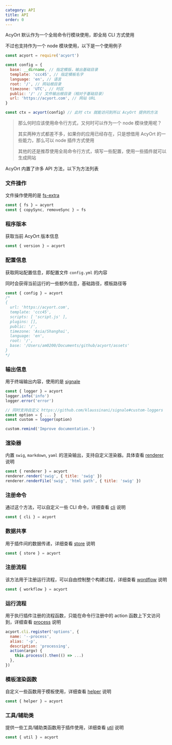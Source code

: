 ```yaml
---
category: API
title: API
order: 0
---
```


AcyOrt 默认作为一个全局命令行模块使用，即全局 CLI 方式使用

不过也支持作为一个 node 模块使用，以下是一个使用例子

```js
const acyort = require('acyort')

const config = {
  base: __dirname, // 指定模版，输出基础目录
  template: 'ccc45', // 指定模板名字
  language: 'en', // 语言
  root: '/', // 网站根目录
  timezone: 'UTC', // 时区
  public: '/' // 文件输出根目录（相对于基础目录）
  url: 'https://acyort.com', // 网站 URL
}

const ctx = acyort(config) // 此时 ctx 就能访问到所以 AcyOrt 提供的方法
```

> 那么何时应该使用命令行方式，又何时可以作为一个 node 模块使用呢？
>
> 其实两种方式都差不多，如果你的应用已经存在，只是想借用 AcyOrt 的一些能力，那么可以 node 插件方式使用
>
> 其他的还是推荐使用全局命令行方式，填写一些配置，使用一些插件就可以生成网站

AcyOrt 内置了许多 API 方法，以下为方法列表

### 文件操作

文件操作使用的是 [fs-extra](https://github.com/jprichardson/node-fs-extra)

```js
const { fs } = acyort
const { copySync, removeSync } = fs
```

### 程序版本

获取当前 AcyOrt 版本信息

```js
const { version } = acyort
```

### 配置信息

获取网站配置信息，即配置文件 `config.yml` 的内容

同时会获得当前运行的一些额外信息，基础路径，模板路径等

```js
const { config } = acyort
/*
{
  url: 'https://acyort.com',
  template: 'ccc45',
  scripts: [ 'script.js' ],
  plugins: [],
  public: '/',
  timezone: 'Asia/Shanghai',
  language: 'en',
  root: '/',
  base: '/Users/am0200/Documents/github/acyort/assets'
}
*/
```

### 输出信息

用于终端输出内容，使用的是 [signale](https://github.com/klaussinani/signale)

```js
const { logger } = acyort
logger.info('info')
logger.error('error')

// 同时支持自定义 https://github.com/klaussinani/signale#custom-loggers
const option = { ... }
const custom = logger(option)

custom.remind('Improve documentation.')
```

### 渲染器

内置 `swig`, `markdown`, `yaml` 的渲染输出，支持自定义渲染器。具体查看 [renderer](/api/renderer/) 说明

```js
const { renderer } = acyort
renderer.render('swig', { title: 'swig' })
renderer.renderFile('swig', 'html path', { title: 'swig' })
```

### 注册命令

通过这个方法，可以自定义一些 CLI 命令，详细查看 [cli](/api/cli/) 说明

```js
const { cli } = acyort
```

### 数据共享

用于插件间的数据传递，详细查看 [store](/api/store/) 说明

```js
const { store } = acyort
```

### 注册流程

该方法用于注册运行流程，可以自由控制整个构建过程，详细查看 [wordflow](/api/wordflow/) 说明

```js
const { workflow } = acyort
```

### 运行流程

用于执行插件注册的流程函数，只能在命令行注册中的 action 函数上下文访问到，详细查看 [process](/api/process/) 说明

```js
acyort.cli.register('options', {
  name: '--process',
  alias: '-p',
  description: 'processing',
  action(argv) {
    this.process().then(() => ...)
  },
})
```

### 模板渲染函数

自定义一些函数用于模板使用，详细查看 [helper](/api/helper/) 说明

```js
const { helper } = acyort
```

### 工具/辅助类

提供一些工具/辅助类函数用于插件使用，详细查看 [util](/api/util) 说明

```js
const { util } = acyort
```
